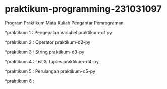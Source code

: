 # praktikum-programming-231031097
Program Praktikum Mata Kuliah Pengantar Pemrograman

*praktikum 1 : Pengenalan Variabel
praktikum-d1.py

*praktikum 2 : Operator
praktikum-d2-py

*praktikum 3 : String
praktikum-d3-py

*praktikum 4 : List & Tuples
praktikum-d4-py

*praktikum 5 : Perulangan
praktikum-d5-py

*praktikum 6 : 
